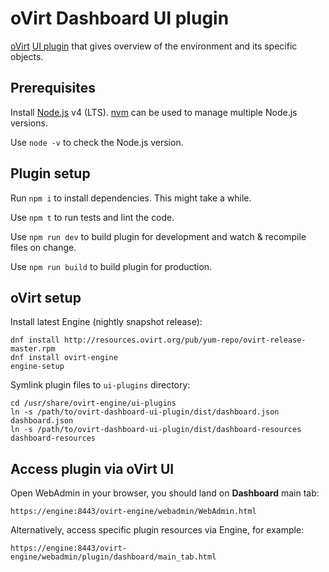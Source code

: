 # oVirt Dashboard UI plugin

[oVirt](http://www.ovirt.org/) [UI plugin](http://www.ovirt.org/develop/release-management/features/ux/uiplugins/) that gives overview of the environment and its specific objects.

## Prerequisites

Install [Node.js](https://nodejs.org/) v4 (LTS). [nvm](https://github.com/creationix/nvm) can be used to manage multiple Node.js versions.

Use `node -v` to check the Node.js version.

## Plugin setup

Run `npm i` to install dependencies. This might take a while.

Use `npm t` to run tests and lint the code.

Use `npm run dev` to build plugin for development and watch & recompile files on change.

Use `npm run build` to build plugin for production.

## oVirt setup

Install latest Engine (nightly snapshot release):

```
dnf install http://resources.ovirt.org/pub/yum-repo/ovirt-release-master.rpm
dnf install ovirt-engine
engine-setup
```

Symlink plugin files to `ui-plugins` directory:

```
cd /usr/share/ovirt-engine/ui-plugins
ln -s /path/to/ovirt-dashboard-ui-plugin/dist/dashboard.json dashboard.json
ln -s /path/to/ovirt-dashboard-ui-plugin/dist/dashboard-resources dashboard-resources
```

## Access plugin via oVirt UI

Open WebAdmin in your browser, you should land on **Dashboard** main tab:

```
https://engine:8443/ovirt-engine/webadmin/WebAdmin.html
```

Alternatively, access specific plugin resources via Engine, for example:

```
https://engine:8443/ovirt-engine/webadmin/plugin/dashboard/main_tab.html
```
